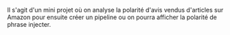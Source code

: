 Il s'agit d'un mini projet où on analyse la polarité d'avis vendus d'articles sur Amazon pour ensuite créer un  pipeline ou on pourra afficher la polarité de phrase injecter.
